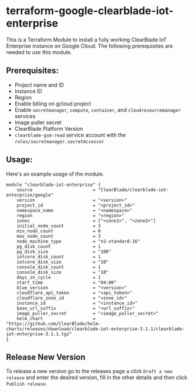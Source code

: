 # terraform-google-clearblade-iot-enterprise

This is a Terraform Module to install a fully working ClearBlade IoT Enterprise instance on Google Cloud. The following prerequisites are needed to use this module.

## Prerequisites:
- Project name and ID
- Instance ID
- Region
- Enable billing on gcloud project
- Enable `secretmanager`, `compute`, `container`, and `cloudresourcemanager` services
- Image puller secret
- ClearBlade Platform Version
- `clearblade-gsm-read` service account with the `roles/secretmanager.secretAccessor`

## Usage:

Here's an example usage of the module.

```
module "clearblade-iot-enterprise" {
    source                       = "ClearBlade/clearblade-iot-enterprise/google"
    version                      = "<version>"
    project_id                   = "<project_id>"
    namespace_name               = "<namespace>"
    region                       = "<region>"
    zones                        = ["<zone1>", "<zone2>"]
    initial_node_count           = 3
    min_node_count               = 0
    max_node_count               = 3
    node_machine_type            = "n2-standard-16"
    pg_disk_count                = 1
    pg_disk_size                 = "100"
    iotcore_disk_count           = 1
    iotcore_disk_size            = "10"
    console_disk_count           = 1
    console_disk_size            = "10"
    days_in_cycle                = 1
    start_time                   = "04:00"
    blue_version                 = "<version>"
    cloudflare_api_token         = "<api_token>"
    cloudflare_zone_id           = "<zone_id>"
    instance_id                  = "<instance_id>"
    base_url_suffix              = "<url_suffix>"
    image_puller_secret          = "<image_puller_secret>"
    helm_chart                   = "https://github.com/ClearBlade/helm-charts/releases/download/clearblade-iot-enterprise-3.1.1/clearblade-iot-enterprise-3.1.1.tgz"
}
```

## Release New Version

To release a new version go to the releases page a click `Draft a new release` and enter the desired version, fill in the other details and then click `Publish release`.



